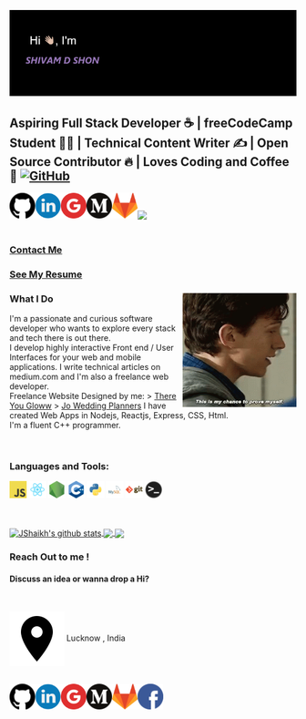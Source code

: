 ![Header](https://github.com/shivamdshon/shivamdshon/blob/main/header.png)
## Aspiring Full Stack Developer :coffee: | freeCodeCamp Student 👩‍💻 | Technical Content Writer :writing_hand: |  Open Source Contributor :fire:  | Loves Coding and Coffee :space_invader:     [![GitHub](https://img.shields.io/github/license/shivamdshon/shivamdshon?color=blue)](https://github.com/shivamdshon/about-me/LICENSE) 


 <div class="contact">
  <a target="_blank" href="https://github.com/shivamdshon"><img src="https://github.com/shivamdshon/shivamdshon/blob/main/github.svg" align="left" width="45" height="45" /></a>
  <a target="_blank" href="https://www.linkedin.com/in/shivamdshon/"><img src="https://github.com/shivamdshon/shivamdshon/blob/main/linkedin.svg"align="left"  width="45" height="45" /></a>
  <a target="_blank" href="mailto:ishivamyadav@gmail.com"><img src="https://github.com/shivamdshon/shivamdshon/blob/main/google.svg" align="left" width="45" height="45" /></a>
  <a target="_blank" href="https://shivamdshon.medium.com/"><img src="https://github.com/shivamdshon/shivamdshon/blob/main/medium.svg" align="left"  width="45" height="45"  /></a>
  <a target="_blank" href="https://gitlab.com/shivamdshon"><img src="https://github.com/shivamdshon/shivamdshon/blob/main/gitlab.svg" align="left" width="45" height="45" /></a>
  </div>    
  
  </br> 
  
![](https://visitor-badge.glitch.me/badge?page_id=shivamdshon.shivamdshon)     
</br>    



### [Contact Me](#reach-out-to-me-)    


### [See My Resume](https://drive.google.com/file/d/1oWpdqwrt1v27VUTNDT3AELWQII-iWVop/view?usp=sharing)

<html>
  <div class="container">
  <div class="row">
    <div class="col">
      <img align="right" src="https://github.com/shivamdshon/shivamdshon/blob/main/tenor.gif" class="card-img" width="200" height="200"  alt="" />
    </div>
    <div class="col">
          <h3 class="card-title">What I Do</h3>
            <p class="card-text">I'm a passionate and curious software developer who wants to explore every stack and tech there is out there.<br/>
                                I  develop highly interactive Front end / User Interfaces for your web and mobile applications.
                                 I write technical articles on medium.com and I'm also a freelance web developer.<br/>Freelance Website Designed by me:
                                 > <a href="https://thereyougloww.com">There You Gloww</a>
                                 > <a href="https://joweddingplanners.com">Jo Wedding Planners</a>
                                  I have created Web Apps in Nodejs, Reactjs, Express, CSS, Html.<br/>
                                  I'm a fluent C++ programmer.</p>
    </div>
  </div>
 </div>  
</html>   



 
 
 

<!--
**shivamdshon/shivamdshon** is a ✨ _special_ ✨ repository because its `README.md` (this file) appears on your GitHub profile.

Here are some ideas to get you started:

- 🔭 I’m currently working on ...
- 🌱 I’m currently learning ...
- 👯 I’m looking to collaborate on ...
- 🤔 I’m looking for help with ...
- 💬 Ask me about ...
- 📫 How to reach me: ...
- 😄 Pronouns: ...
- ⚡ Fun fact: ...
-->    

</br>

### **Languages and Tools:**  

<code><img height="30" src="https://raw.githubusercontent.com/github/explore/80688e429a7d4ef2fca1e82350fe8e3517d3494d/topics/javascript/javascript.png"></code>
<code><img height="30" src="https://raw.githubusercontent.com/github/explore/80688e429a7d4ef2fca1e82350fe8e3517d3494d/topics/react/react.png"></code>
<code><img height="30" src="https://raw.githubusercontent.com/github/explore/80688e429a7d4ef2fca1e82350fe8e3517d3494d/topics/nodejs/nodejs.png"></code>
<code><img height="30" src="https://raw.githubusercontent.com/github/explore/80688e429a7d4ef2fca1e82350fe8e3517d3494d/topics/cpp/cpp.png"></code>
<code><img height="30" src="https://raw.githubusercontent.com/github/explore/80688e429a7d4ef2fca1e82350fe8e3517d3494d/topics/python/python.png"></code>
<code><img height="30" src="https://raw.githubusercontent.com/github/explore/80688e429a7d4ef2fca1e82350fe8e3517d3494d/topics/mysql/mysql.png"></code>
<code><img height="30" src="https://raw.githubusercontent.com/github/explore/80688e429a7d4ef2fca1e82350fe8e3517d3494d/topics/git/git.png"></code>
<code><img height="30" src="https://raw.githubusercontent.com/github/explore/80688e429a7d4ef2fca1e82350fe8e3517d3494d/topics/terminal/terminal.png"></code>

</br>        

</br>    


<a href="https://github.com/shivamdshon/github-readme-stats">
  <img align="center" src="https://github-readme-stats.vercel.app/api?username=shivamdshon&show_icons=true&include_all_commits=true&theme=dark&hide=prs" alt="JShaikh's github stats" />
</a>
<a href="https://github.com/shivamdshon/github-readme-stats">
  <img align="center" src="https://github-readme-stats.vercel.app/api/top-langs/?username=shivamdshon&layout=compact&theme=dark" />
</a>

 
 <a href="https://github.com/shivamdshon/shivamdshon.github.io">
  <!-- Change the `github-readme-stats.shivamdshon.vercel.app` to `github-readme-stats.vercel.app`  -->
  <img align="center" src="https://github-readme-stats.vercel.app/api/pin/?username=shivamdshon&repo=shivamdshon.github.io&theme=dark" />
</a>
</br>

<!--footer--> 
### Reach Out to me !
#### Discuss an idea or wanna drop a Hi?

<html>
 </br>
  <div class="location">
    <p><img src="https://github.com/shivamdshon/shivamdshon/blob/main/location.svg" style="vertical-align:middle" /> Lucknow , India</p>
  </div>
  </br>
  <div class="contact">
  <a target="_blank" href="https://github.com/shivamdshon"><img align="left" src="https://github.com/shivamdshon/shivamdshon/blob/main/github.svg" width="45" height="45" /></a>
  <a target="_blank" href="https://www.linkedin.com/in/shivamdshon/"><img align="left" src="https://github.com/shivamdshon/shivamdshon/blob/main/linkedin.svg" width="45" height="45" /></a>
  <a target="_blank" href="mailto:ishivamyadav@gmail.com"><img align="left" src="https://github.com/shivamdshon/shivamdshon/blob/main/google.svg" width="45" height="45" /></a>
  <a target="_blank" href="https://medium.com/@shivamdshon"><img align="left" src="https://github.com/shivamdshon/shivamdshon/blob/main/medium.svg" width="45" height="45"  /></a>
  <a target="_blank"  href="https://gitlab.com/shivamdshon"><img align="left" src="https://github.com/shivamdshon/shivamdshon/blob/main/gitlab.svg" width="45" height="45" /></a>
  <a target="_blank" href="https://www.facebook.com/shivamdshon"><img align="left" src="https://github.com/shivamdshon/shivamdshon/blob/main/facebook.svg" width="45" height="45"  /></a>   
  </div>
</html>


